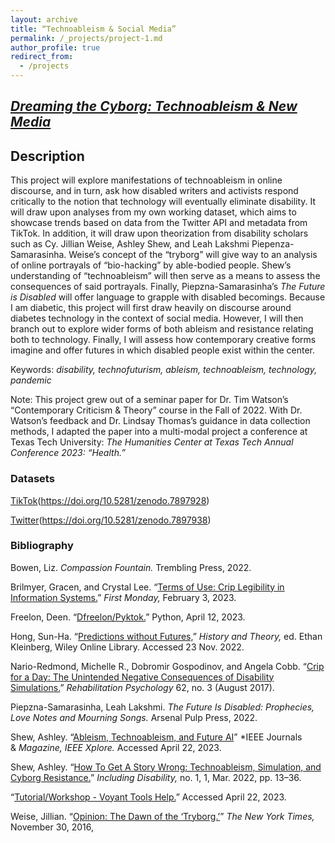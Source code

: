 ```yaml
---
layout: archive
title: “Technoableism & Social Media”
permalink: /_projects/project-1.md 
author_profile: true
redirect_from:
  - /projects
---
```


## *[Dreaming the Cyborg: Technoableism & New Media](https://doi.org/10.5281/zenodo.7897812)*

## Description 

This project will explore manifestations of technoableism in online discourse, and in turn, ask how disabled writers and activists respond critically to the notion that technology will eventually eliminate disability. It will draw upon analyses from my own working dataset, which aims to showcase trends based on data from the Twitter API and metadata from TikTok.  In addition, it will draw upon theorization from disability scholars such as Cy. Jillian Weise, Ashley Shew, and Leah Lakshmi Piepenza-Samarasinha. Weise’s concept of the “tryborg” will give way to an analysis of online portrayals of “bio-hacking” by able-bodied people. Shew’s understanding of “technoableism” will then serve as a means to assess the consequences of said portrayals. Finally, Piepzna-Samarasinha’s *The Future is Disabled* will offer language to grapple with disabled becomings. Because I am diabetic, this project will first draw heavily on discourse around diabetes technology in the context of social media. However, I will then branch out to explore wider forms of both ableism and resistance relating both to technology. Finally, I will assess how contemporary creative forms imagine and offer futures in which disabled people exist within the center. 

Keywords: *disability, technofuturism, ableism, technoableism, technology, pandemic*

Note: This project grew out of a seminar paper for Dr. Tim Watson’s “Contemporary Criticism & Theory” course in the Fall of 2022. With Dr. Watson’s feedback and Dr. Lindsay Thomas’s guidance in data collection methods, I adapted the paper into a multi-modal project a conference at Texas Tech University: *The Humanities Center at Texas Tech Annual Conference 2023: “Health.”*

### Datasets 
[TikTok](#)(https://doi.org/10.5281/zenodo.7897928)

[Twitter](#)(https://doi.org/10.5281/zenodo.7897938) 

### Bibliography 

Bowen, Liz. *Compassion Fountain.* Trembling Press, 2022.

Brilmyer, Gracen, and Crystal Lee. “[Terms of Use: Crip Legibility in Information Systems.](https://doi.org/10.5210fm.v28i1.12935)” *First Monday,* February 3, 2023. 

Freelon, Deen. “[Dfreelon/Pyktok.](https://github.com/dfreelon/pyktok)” Python, April 12, 2023. 

Hong, Sun-Ha. “[Predictions without Futures,](https://onlinelibrary-wiley-com.access.library.miami.edu/doi/full/10.1111/hith.12269)” *History and Theory,* ed. Ethan Kleinberg, Wiley Online Library. Accessed 23 Nov. 2022.

Nario-Redmond, Michelle R., Dobromir Gospodinov, and Angela Cobb. “[Crip for a Day: The Unintended Negative Consequences of Disability Simulations.](https://doi.org/10.1037/rep0000127)” *Rehabilitation Psychology* 62, no. 3 (August 2017).

Piepzna-Samarasinha, Leah Lakshmi. *The Future Is Disabled: Prophecies, Love Notes and Mourning Songs.* Arsenal Pulp Press, 2022.

Shew, Ashley. “[Ableism, Technoableism, and Future AI](https://ieeexplore-ieee-org.access.library.miami.edu/document/9035527)” *IEEE Journals & *Magazine, IEEE Xplore.* Accessed April 22, 2023.

Shew, Ashley.  “[How To Get A Story Wrong: Technoableism, Simulation, and Cyborg Resistance.](https://ojs.scholarsportal.info/ontariotechu/index.php/id/article/view/169)” *Including Disability,* no. 1, 1, Mar. 2022, pp. 13–36. 

“[Tutorial/Workshop - Voyant Tools Help.](https://voyant-tools.org/docs/#!/guide/tutorial)” Accessed April 22, 2023. 

Weise, Jillian. “[Opinion: The Dawn of the ‘Tryborg.’](https://www.nytimes.com/2016/11/30/opinion/the-dawn-of-the-tryborg.html)” *The New York Times,* November 30, 2016, 
